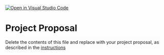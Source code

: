 [![Open in Visual Studio Code](https://classroom.github.com/assets/open-in-vscode-c66648af7eb3fe8bc4f294546bfd86ef473780cde1dea487d3c4ff354943c9ae.svg)](https://classroom.github.com/online_ide?assignment_repo_id=8407710&assignment_repo_type=AssignmentRepo)
# Project Proposal
Delete the contents of this file and replace with your project proposal, as described in the [instructions](./instructions.md)